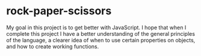 # rock-paper-scissors

My goal in this project is to get better with JavaScript. I hope that when I complete this project I have a better understanding of the general principles of the language, a clearer idea of when to use certain properties on objects, and how to create working functions.
